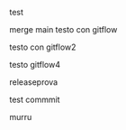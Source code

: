 test

merge main
testo con gitflow

testo con gitflow2


testo gitflow4

releaseprova



test commmit


murru 